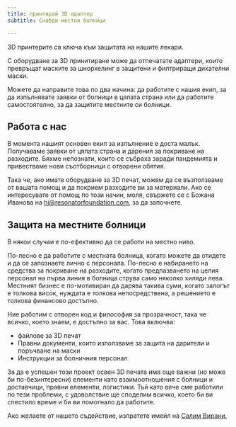 ```yaml
---
title: принтирай 3D адаптер
subtitle: Снабди местни болници

---
```

3D принтерите са ключа към защитата на нашите лекари.

С оборудване за 3D принитиране може да отпечатате адаптери, които превръщат маските за шнорхелинг в защитени и филтриращи дихателни маски.

Можете да направите това по два начина: да работите с нашия екип, за да изпълнявате заявки от болници в цялата страна или да работите самостоятелно, за да защитите местните си болници.

## Работа с нас

В момента нашият основен екип за изпълнение е доста малък. Получаваме заявки от цялата страна и дарения за покриване на разходите. Бяхме непознати, които се събраха заради пандемията и привестваме нови съотборници с отворени обятия.

Така че, ако имате оборудване за 3D печат, можем да се възползваме от вашата помощ и да покрием разходите ви за материали. Ако се интересувате от помощ по този начин, моля, свържете се с Божана Иванова на hi@resonatorfoundation.com, за да започнете.

## Защита на местните болници

В някои случаи е по-ефективно да се работи на местно ниво.

По-лесно е да работите с местната болница, когато можете да отидете и да се запознаете лично с персонала. По-лесно е набирането на средства за покриване на разходите, когато предпазването на целия персонал на първа линия в болница струва само няколко хиляди лева. Местният бизнес е по-мотивиран да дарява такива суми, когато залогът е толкова висок, нуждата е толкова непосредствена, a решението е толкова финансово достъпно.

Ние работим с отворен код и философия за прозрачност, така че всичко, което знаем, е достъпно за вас. Това включва:

* файлове за 3D печат
* Правни документи, които използваме за защита на дарители и поръчване на маски
* Инструкции за болничния персонал

За да е успешен този проект освен 3D печата има още важни (но може би по-безинтересни) елементи като взаимоотношения с болници и доставчици, правни елементи, логистики. Тъй като вече сме работили по тези проблеми, с удоволствие ще споделим всичко, което би ви спестило време и би ви помогнало да работите.

Ако желаете от нашето съдействие, изпратете имейл на [Салим Вирани.](mailto:salim@source.institute)